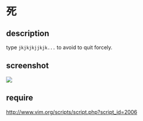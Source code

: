 # 死

## description

type `jkjkjkjjkjk...` to avoid to quit forcely.

## screenshot

![](http://go-gyazo.appspot.com/79bd73cba18e8e70.png)

## require

http://www.vim.org/scripts/script.php?script_id=2006
